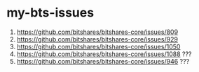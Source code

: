 # my-bts-issues

1. https://github.com/bitshares/bitshares-core/issues/809
2. https://github.com/bitshares/bitshares-core/issues/929
3. https://github.com/bitshares/bitshares-core/issues/1050
4. https://github.com/bitshares/bitshares-core/issues/1088 ???
5. https://github.com/bitshares/bitshares-core/issues/946 ???
